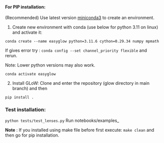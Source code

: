 #### For PIP installation: 

(Recommended) Use latest version [miniconda3](https://docs.conda.io/projects/miniconda/en/latest/) to create an environment. 

1. Create new environment with conda (use below for python 3.11 on linux) and activate it:
   

`conda create --name easyglow python=3.11.6 cython=0.29.34 numpy mpmath`

If gives error try : `conda config --set channel_priority flexible` and rerun.

Note: Lower python versions may also work.

`conda activate easyglow`


2. Install GLoW:
Clone and enter the repository (glow directory in main branch) and then
   
`pip install .`

### Test installation: 
`python tests/test_lenses.py`
Run notebooks/examples_

**Note** : If you installed using make file before first execute: `make clean` and then go for pip installation.


